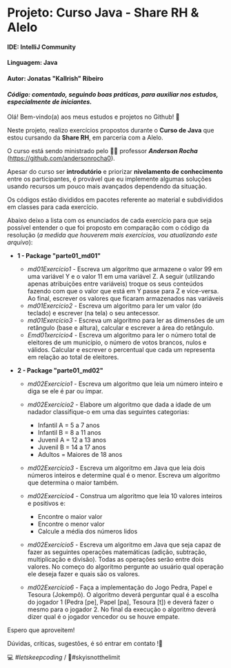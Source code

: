 # Projeto: Curso Java - Share RH & Alelo

#### IDE: IntelliJ Community

#### Linguagem: Java

#### Autor: Jonatas "Kallrish" Ribeiro

#### *Código: comentado, seguindo boas práticas, para auxiliar nos estudos, especialmente de iniciantes.*

Olá! Bem-vindo(a) aos meus estudos e projetos no Github! :wave:

Neste projeto, realizo exercícios propostos durante o **Curso de Java** que estou cursando da  **Share RH**, em parceria com a Alelo.

O curso está sendo ministrado pelo :man_teacher: professor ***Anderson Rocha*** (https://github.com/andersonrocha0).

Apesar do curso ser **introdutório** e priorizar **nivelamento de conhecimento** entre os participantes, é provável que eu implemente algumas soluções usando recursos um pouco mais avançados dependendo da situação.

Os códigos estão divididos em pacotes referente ao material e subdivididos em classes para cada exercício.

Abaixo deixo a lista com os enunciados de cada exercício para que seja possível entender o que foi proposto em comparação com o código da resolução (*a medida que houverem mais exercícios, vou atualizando este arquivo*):

- **1 - Package "parte01_md01"**

  - *md01Exercício1* - Escreva um algoritmo que armazene o valor 99 em uma variável Y e o valor 11 em uma variável Z. A seguir (utilizando apenas atribuições entre variáveis) troque os seus conteúdos fazendo com que o valor que está em Y passe para Z e vice-versa. Ao final, escrever os valores que ficaram armazenados nas variáveis
  - *md01Exercício2* - Escreva um algoritmo para ler um valor (do teclado) e escrever (na tela) o seu antecessor.
  - *md01Exercício3* - Escreva um algoritmo para ler as dimensões de um retângulo (base e altura), calcular e escrever a área do retângulo.
  - *Emd01xercício4* - Escreva um algoritmo para ler o número total de eleitores de um município, o número de votos brancos, nulos e válidos. Calcular e escrever o percentual que cada um representa em relação ao total de eleitores.

- **2 - Package "parte01_md02"** 

  - *md02Exercício1* - Escreva um algoritmo que leia um número inteiro e diga se ele é par ou ímpar.

  - *md02Exercício2* - Elabore um algoritmo que dada a idade de um nadador classifique-o em uma das seguintes categorias:

    * Infantil A = 5 a 7 anos
    * Infantil B = 8 a 11 anos
    * Juvenil A = 12 a 13 anos
    * Juvenil B = 14 a 17 anos
    * Adultos = Maiores de 18 anos

  - *md02Exercício3* - Escreva um algoritmo em Java que leia dois números inteiros e determine qual é o menor. Escreva um algoritmo que determina o maior também. 

  - *md02Exercício4* - Construa um algoritmo que leia 10 valores inteiros e positivos e:

    * Encontre o maior valor
    * Encontre o menor valor
    * Calcule a média dos números lidos

  - *md02Exercício5* - Escreva um algoritmo em Java que seja capaz de fazer as seguintes operações matemáticas (adição, subtração, multiplicação e divisão). Todas as operações serão entre dois valores. No começo do algoritmo pergunte ao usuário qual operação ele deseja fazer e quais são os valores.

  - *md02Exercício6* - Faça a implementação do Jogo Pedra, Papel e Tesoura (Jokempô). O algoritmo deverá perguntar qual é a escolha do jogador 1 (Pedra [pe], Papel [pa], Tesoura [t]) e deverá fazer o mesmo para o jogador 2. No final da execução o algoritmo deverá dizer qual é o jogador vencedor ou se houve empate.

    

Espero que aproveitem! 

D​úv​i​d​a​s​, ​c​r​í​t​i​c​as​,​ ​su​ge​s​t​õe​s​, ​é ​s​ó​ ​e​nt​r​a​r ​e​m​ ​co​nt​a​t​o​ !:punch:

 :computer: *#letskeepcoding* / :rocket:#skyisnotthelimit

